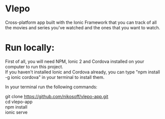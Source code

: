 # Vlepo

Cross-platform app built with the Ionic Framework that you can track of all the movies and series you've watched and the ones that you want to watch.

# Run locally:

First of all, you will need NPM, Ionic 2 and Cordova installed on your computer to run this project. <br />
If you haven't installed Ionic and Cordova already, you can type "npm install -g ionic cordova" in your terminal to install them. 

In your terminal run the following commands:

git clone https://github.com/nikosoff/vlepo-app.git <br />
cd vlepo-app <br />
npm install <br />
ionic serve <br />
